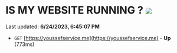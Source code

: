 # IS MY WEBSITE RUNNING ? [![](https://img.shields.io/static/v1?label=Sponsor&message=%E2%9D%A4&logo=GitHub&color=%23fe8e86)](https://github.com/sponsors/<username>)

Last updated: **6/24/2023, 6:45:07 PM**

- `GET` [https://youssefservice.me](https://youssefservice.me) - **Up** (773ms)
